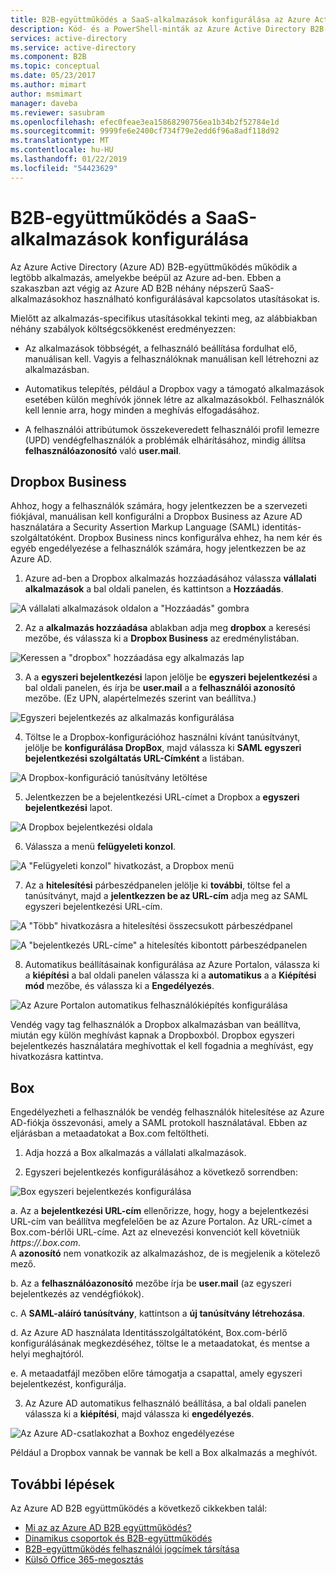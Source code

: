 ```yaml
---
title: B2B-együttműködés a SaaS-alkalmazások konfigurálása az Azure Active Directoryban |} A Microsoft Docs
description: Kód- és a PowerShell-minták az Azure Active Directory B2B-együttműködéshez
services: active-directory
ms.service: active-directory
ms.component: B2B
ms.topic: conceptual
ms.date: 05/23/2017
ms.author: mimart
author: msmimart
manager: daveba
ms.reviewer: sasubram
ms.openlocfilehash: efec0feae3ea15868290756ea1b34b2f52784e1d
ms.sourcegitcommit: 9999fe6e2400cf734f79e2edd6f96a8adf118d92
ms.translationtype: MT
ms.contentlocale: hu-HU
ms.lasthandoff: 01/22/2019
ms.locfileid: "54423629"
---
```

# <a name="configure-saas-apps-for-b2b-collaboration"></a>B2B-együttműködés a SaaS-alkalmazások konfigurálása

Az Azure Active Directory (Azure AD) B2B-együttműködés működik a legtöbb alkalmazás, amelyekbe beépül az Azure ad-ben. Ebben a szakaszban azt végig az Azure AD B2B néhány népszerű SaaS-alkalmazásokhoz használható konfigurálásával kapcsolatos utasításokat is.

Mielőtt az alkalmazás-specifikus utasításokkal tekinti meg, az alábbiakban néhány szabályok költségcsökkenést eredményezzen:

* Az alkalmazások többségét, a felhasználó beállítása fordulhat elő, manuálisan kell. Vagyis a felhasználóknak manuálisan kell létrehozni az alkalmazásban.

* Automatikus telepítés, például a Dropbox vagy a támogató alkalmazások esetében külön meghívók jönnek létre az alkalmazásokból. Felhasználók kell lennie arra, hogy minden a meghívás elfogadásához.

* A felhasználói attribútumok összekeveredett felhasználói profil lemezre (UPD) vendégfelhasználók a problémák elhárításához, mindig állítsa **felhasználóazonosító** való **user.mail**.


## <a name="dropbox-business"></a>Dropbox Business

Ahhoz, hogy a felhasználók számára, hogy jelentkezzen be a szervezeti fiókjával, manuálisan kell konfigurálni a Dropbox Business az Azure AD használatára a Security Assertion Markup Language (SAML) identitás-szolgáltatóként. Dropbox Business nincs konfigurálva ehhez, ha nem kér és egyéb engedélyezése a felhasználók számára, hogy jelentkezzen be az Azure AD.

1. Azure ad-ben a Dropbox alkalmazás hozzáadásához válassza **vállalati alkalmazások** a bal oldali panelen, és kattintson a **Hozzáadás**.

  ![A vállalati alkalmazások oldalon a "Hozzáadás" gombra](media/configure-saas-apps/add-dropbox.png)

2. Az a **alkalmazás hozzáadása** ablakban adja meg **dropbox** a keresési mezőbe, és válassza ki a **Dropbox Business** az eredménylistában.

  ![Keressen a "dropbox" hozzáadása egy alkalmazás lap](media/configure-saas-apps/add-app-dialog.png)

3. A a **egyszeri bejelentkezési** lapon jelölje be **egyszeri bejelentkezési** a bal oldali panelen, és írja be **user.mail** a a **felhasználói azonosító** mezőbe. (Ez UPN, alapértelmezés szerint van beállítva.)

  ![Egyszeri bejelentkezés az alkalmazás konfigurálása](media/configure-saas-apps/configure-app-sso.png)

4. Töltse le a Dropbox-konfigurációhoz használni kívánt tanúsítványt, jelölje be **konfigurálása DropBox**, majd válassza ki **SAML egyszeri bejelentkezési szolgáltatás URL-Címként** a listában.

  ![A Dropbox-konfiguráció tanúsítvány letöltése](media/configure-saas-apps/download-certificate.png)

5. Jelentkezzen be a bejelentkezési URL-címet a Dropbox a **egyszeri bejelentkezési** lapot.

  ![A Dropbox bejelentkezési oldala](media/configure-saas-apps/sign-in-to-dropbox.png)

6. Válassza a menü **felügyeleti konzol**.

  ![A "Felügyeleti konzol" hivatkozást, a Dropbox menü](media/configure-saas-apps/dropbox-menu.png)

7. Az a **hitelesítési** párbeszédpanelen jelölje ki **további**, töltse fel a tanúsítványt, majd a **jelentkezzen be az URL-cím** adja meg az SAML egyszeri bejelentkezési URL-cím.

  ![A "Több" hivatkozásra a hitelesítési összecsukott párbeszédpanel](media/configure-saas-apps/dropbox-auth-01.png)

  ![A "bejelentkezés URL-címe" a hitelesítés kibontott párbeszédpanelen](media/configure-saas-apps/paste-single-sign-on-URL.png)

8. Automatikus beállításainak konfigurálása az Azure Portalon, válassza ki a **kiépítési** a bal oldali panelen válassza ki a **automatikus** a a **Kiépítési mód** mezőbe, és válassza ki a  **Engedélyezés**.

  ![Az Azure Portalon automatikus felhasználókiépítés konfigurálása](media/configure-saas-apps/set-up-automatic-provisioning.png)

Vendég vagy tag felhasználók a Dropbox alkalmazásban van beállítva, miután egy külön meghívást kapnak a Dropboxból. Dropbox egyszeri bejelentkezés használatára meghívottak el kell fogadnia a meghívást, egy hivatkozásra kattintva.

## <a name="box"></a>Box
Engedélyezheti a felhasználók be vendég felhasználók hitelesítése az Azure AD-fiókja összevonási, amely a SAML protokoll használatával. Ebben az eljárásban a metaadatokat a Box.com feltöltheti.

1. Adja hozzá a Box alkalmazás a vállalati alkalmazások.

2. Egyszeri bejelentkezés konfigurálásához a következő sorrendben:

  ![Box egyszeri bejelentkezés konfigurálása](media/configure-saas-apps/configure-box-sso.png)

 a. Az a **bejelentkezési URL-cím** ellenőrizze, hogy, hogy a bejelentkezési URL-cím van beállítva megfelelően be az Azure Portalon. Az URL-címet a Box.com-bérlői URL-címe. Azt az elnevezési konvenciót kell követniük *https://.box.com*.  
 A **azonosító** nem vonatkozik az alkalmazáshoz, de is megjelenik a kötelező mező.

 b. Az a **felhasználóazonosító** mezőbe írja be **user.mail** (az egyszeri bejelentkezés az vendégfiókok).

 c. A **SAML-aláíró tanúsítvány**, kattintson a **új tanúsítvány létrehozása**.

 d. Az Azure AD használata Identitásszolgáltatóként, Box.com-bérlő konfigurálásának megkezdéséhez, töltse le a metaadatokat, és mentse a helyi meghajtóról.

 e. A metaadatfájl mezőben előre támogatja a csapattal, amely egyszeri bejelentkezést, konfigurálja.

3. Az Azure AD automatikus felhasználó beállítása, a bal oldali panelen válassza ki a **kiépítési**, majd válassza ki **engedélyezés**.

  ![Az Azure AD-csatlakozhat a Boxhoz engedélyezése](media/configure-saas-apps/auth-azure-ad-to-connect-to-box.png)

Például a Dropbox vannak be vannak be kell a Box alkalmazás a meghívót.

## <a name="next-steps"></a>További lépések

Az Azure AD B2B együttműködés a következő cikkekben talál:

- [Mi az az Azure AD B2B együttműködés?](what-is-b2b.md)
- [Dinamikus csoportok és B2B-együttműködés](use-dynamic-groups.md)
- [B2B-együttműködés felhasználói jogcímek társítása](claims-mapping.md)
- [Külső Office 365-megosztás](o365-external-user.md)

